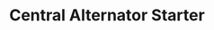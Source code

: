 ---
title: "Central Alternator Starter"
url: /manassas/central-alternator-starter/
shop: Autoteile
---